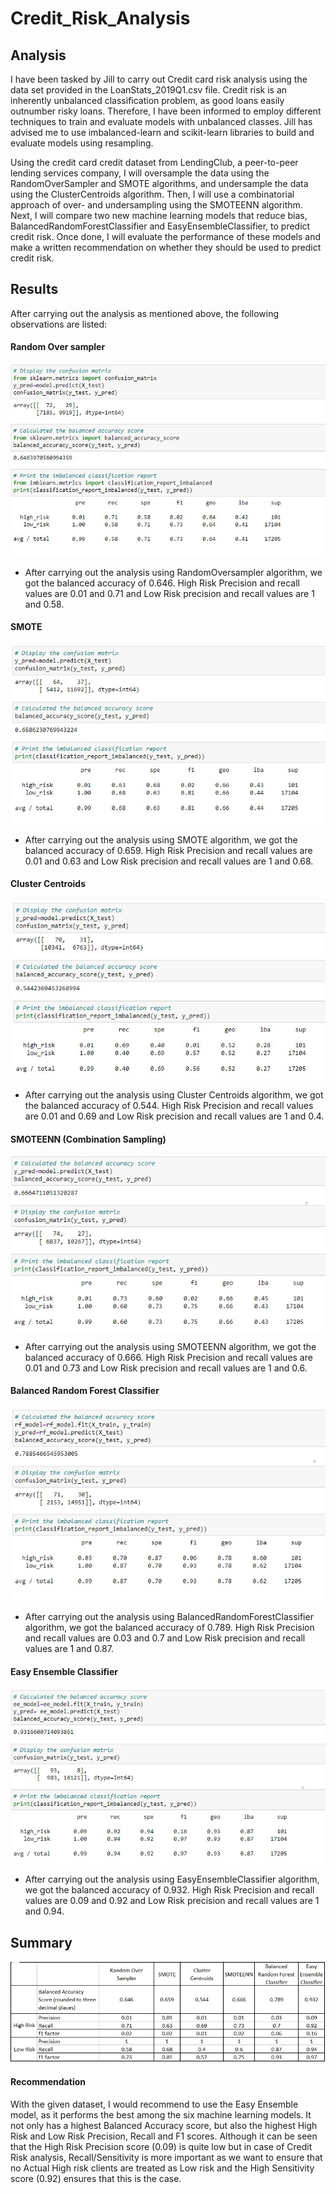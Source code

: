 # Credit_Risk_Analysis

## Analysis
I have been tasked by Jill to carry out Credit card risk analysis using the data set provided in the LoanStats_2019Q1.csv file. Credit risk is an inherently unbalanced classification problem, as good loans easily outnumber risky loans. Therefore, I have been informed to employ different techniques to train and evaluate models with unbalanced classes. Jill has advised me to use imbalanced-learn and scikit-learn libraries to build and evaluate models using resampling.

Using the credit card credit dataset from LendingClub, a peer-to-peer lending services company, I will oversample the data using the RandomOverSampler and SMOTE algorithms, and undersample the data using the ClusterCentroids algorithm. Then, I will use a combinatorial approach of over- and undersampling using the SMOTEENN algorithm. Next, I will compare two new machine learning models that reduce bias, BalancedRandomForestClassifier and EasyEnsembleClassifier, to predict credit risk. Once done, I will evaluate the performance of these models and make a written recommendation on whether they should be used to predict credit risk.

## Results
After carrying out the analysis as mentioned above, the following observations are listed:

#### Random Over sampler

![RandomOverSampler](https://github.com/Manishthapa2022/Credit_Risk_Analysis/blob/main/Images/RandomOverSampler.jpg)

* After carrying out the analysis using RandomOversampler algorithm, we got the balanced accuracy of 0.646. High Risk Precision and recall values are 0.01 and 0.71 and 
  Low Risk precision and recall values are 1 and 0.58.  


#### SMOTE 

![SMOTE](https://github.com/Manishthapa2022/Credit_Risk_Analysis/blob/main/Images/SMOTE.jpg)

* After carrying out the analysis using SMOTE algorithm, we got the balanced accuracy of 0.659. High Risk Precision and recall values are 0.01 and 0.63 and 
  Low Risk precision and recall values are 1 and 0.68.  

#### Cluster Centroids

![CLusterCentroid](https://github.com/Manishthapa2022/Credit_Risk_Analysis/blob/main/Images/ClusterCentroids.jpg)

* After carrying out the analysis using Cluster Centroids algorithm, we got the balanced accuracy of 0.544. High Risk Precision and recall values are 0.01 and 0.69 and 
  Low Risk precision and recall values are 1 and 0.4.

#### SMOTEENN (Combination Sampling)

![SMOTEENN](https://github.com/Manishthapa2022/Credit_Risk_Analysis/blob/main/Images/SMOTEENN.jpg)

* After carrying out the analysis using SMOTEENN algorithm, we got the balanced accuracy of 0.666. High Risk Precision and recall values are 0.01   and 0.73 and Low     Risk precision and recall values are 1 and 0.6.

#### Balanced Random Forest Classifier

![BalancedRandomForest](https://github.com/Manishthapa2022/Credit_Risk_Analysis/blob/main/Images/BalancedRandomForest.jpg)

* After carrying out the analysis using BalancedRandomForestClassifier algorithm, we got the balanced accuracy of 0.789. High Risk Precision and recall values are 0.03   and 0.7 and Low Risk precision and recall values are 1 and 0.87.

#### Easy Ensemble Classifier

![Easy Ensemble](https://github.com/Manishthapa2022/Credit_Risk_Analysis/blob/main/Images/EasyEnsemble.jpg)

* After carrying out the analysis using EasyEnsembleClassifier algorithm, we got the balanced accuracy of 0.932. High Risk Precision and recall values are 0.09   and 0.92 and Low Risk precision and recall values are 1 and 0.94.




## Summary

![Overall Analysis](https://github.com/Manishthapa2022/Credit_Risk_Analysis/blob/main/Images/Overall_data_summary.jpg)




#### Recommendation

With the given dataset, I would recommend to use the Easy Ensemble model, as it performs the best among the six machine learning models. It not only has a highest Balanced Accuracy score, but also the highest High Risk and Low Risk Precision, Recall and F1 scores. Although it can be seen that the High Risk Precision score (0.09) is quite low but in case of Credit Risk analysis, Recall/Sensitivity is more important as we want to ensure that no Actual High risk clients are treated as Low risk and the High Sensitivity score (0.92) ensures that this is the case. 


